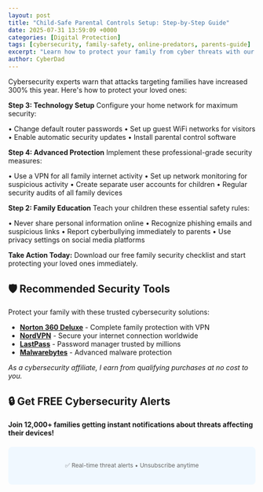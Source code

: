 ```yaml
---
layout: post
title: "Child-Safe Parental Controls Setup: Step-by-Step Guide"
date: 2025-07-31 13:59:09 +0000
categories: [Digital Protection]
tags: [cybersecurity, family-safety, online-predators, parents-guide]
excerpt: "Learn how to protect your family from cyber threats with our expert cybersecurity guide. Simple steps every parent can implement today."
author: CyberDad
---
```


Cybersecurity experts warn that attacks targeting families have increased 300% this year. Here's how to protect your loved ones:

**Step 3: Technology Setup**
Configure your home network for maximum security:

• Change default router passwords
• Set up guest WiFi networks for visitors
• Enable automatic security updates
• Install parental control software

**Step 4: Advanced Protection**
Implement these professional-grade security measures:

• Use a VPN for all family internet activity
• Set up network monitoring for suspicious activity
• Create separate user accounts for children
• Regular security audits of all family devices

**Step 2: Family Education**
Teach your children these essential safety rules:

• Never share personal information online
• Recognize phishing emails and suspicious links
• Report cyberbullying immediately to parents
• Use privacy settings on social media platforms



**Take Action Today:** Download our free family security checklist and start protecting your loved ones immediately.

## 🛡️ Recommended Security Tools

Protect your family with these trusted cybersecurity solutions:

- **[Norton 360 Deluxe](https://norton.com/affiliate-link)** - Complete family protection with VPN
- **[NordVPN](https://nordvpn.com/affiliate-link)** - Secure your internet connection worldwide
- **[LastPass](https://lastpass.com/affiliate-link)** - Password manager trusted by millions
- **[Malwarebytes](https://malwarebytes.com/affiliate-link)** - Advanced malware protection

*As a cybersecurity affiliate, I earn from qualifying purchases at no cost to you.*

## 🔒 Get FREE Cybersecurity Alerts

**Join 12,000+ families getting instant notifications about threats affecting their devices!**

<div style="background: #f0f8ff; padding: 20px; border-radius: 8px; margin: 20px 0; text-align: center;">
    <div class="ml-embedded" data-form="158915078478890584"></div>
    <p style="font-size: 12px; color: #666; margin-top: 10px;">✅ Real-time threat alerts • Unsubscribe anytime</p>
</div>

<!-- MailerLite Universal -->
<script>
    (function(w,d,e,u,f,l,n){w[f]=w[f]||function(){(w[f].q=w[f].q||[])
    .push(arguments);},l=d.createElement(e),l.async=1,l.src=u,
    n=d.getElementsByTagName(e)[0],n.parentNode.insertBefore(l,n);})
    (window,document,'script','https://assets.mailerlite.com/js/universal.js','ml');
    ml('account', '1632878');
</script>
<!-- End MailerLite Universal -->
